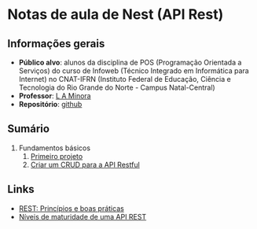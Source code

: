 # Notas de aula de Nest (API Rest)

## Informações gerais

- **Público alvo**: alunos da disciplina de POS (Programação Orientada a Serviços) do curso de Infoweb (Técnico Integrado em Informática para Internet) no CNAT-IFRN (Instituto Federal de Educação, Ciência e Tecnologia do Rio Grande do Norte - Campus Natal-Central)
- **Professor**: [L A Minora](https://github.com/leonardo-minora/)
- **Repositório**: [github](https://github.com/infoweb-pos/2023-notas_de_aula-nest/)

## Sumário
1. Fundamentos básicos
   1. [Primeiro projeto](https://github.com/infoweb-pos/notas_de_aula-nest/blob/main/fundamentos/01-novo_projeto.md)
   2. [Criar um CRUD para a API Restful](https://github.com/infoweb-pos/notas_de_aula-nest/blob/main/fundamentos/02-crud.md)

## Links
- [REST: Princípios e boas práticas](https://www.alura.com.br/artigos/rest-principios-e-boas-praticas)
- [Níveis de maturidade de uma API REST](https://www.programmers.com.br/blog/niveis-de-maturidade-de-uma-api-rest/)
